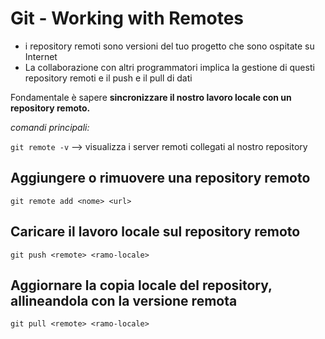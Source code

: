 # Git - Working with Remotes

* i repository remoti sono versioni del tuo progetto che sono ospitate su Internet
* La collaborazione con altri programmatori implica la gestione di questi repository remoti e il push e il pull di dati

Fondamentale è sapere **sincronizzare il nostro lavoro locale con un repository remoto.**

*comandi principali:*

`git remote -v` --> visualizza i server remoti collegati al nostro repository

## Aggiungere o rimuovere una repository remoto
`git remote add <nome> <url>` 

## Caricare il lavoro locale sul repository remoto
`git push <remote> <ramo-locale>`

## Aggiornare la copia locale del repository, allineandola con la versione remota
`git pull <remote> <ramo-locale>`

